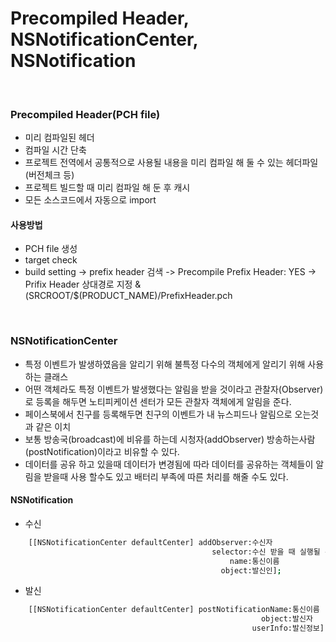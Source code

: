 # Precompiled Header, NSNotificationCenter, NSNotification

</br>

### Precompiled Header(PCH file)
  - 미리 컴파일된 헤더
  - 컴파일 시간 단축
  - 프로젝트 전역에서 공통적으로 사용될 내용을 미리 컴파일 해 둘 수 있는 헤더파일(버전체크 등)
  - 프로젝트 빌드할 때 미리 컴파일 해 둔 후 캐시
  - 모든 소스코드에서 자동으로 import

#### 사용방법

  - PCH file 생성
  - target check
  - build setting -> prefix header 검색 -> Precompile Prefix Header: YES -> Prifix Header 상대경로 지정 &(SRCROOT/$(PRODUCT_NAME)/PrefixHeader.pch

</br>

### NSNotificationCenter

  - 특정 이벤트가 발생하였음을 알리기 위해 불특정 다수의 객체에게 알리기 위해 사용하는 클래스
  - 어떤 객체라도 특정 이벤트가 발생했다는 알림을 받을 것이라고 관찰자(Observer)로 등록을 해두면 노티피케이션 센터가 모든 관찰자 객체에게 알림을 준다.
  - 페이스북에서 친구를 등록해두면 친구의 이벤트가 내 뉴스피드나 알림으로 오는것과 같은 이치
  - 보통 방송국(broadcast)에 비유를 하는데 시청자(addObserver) 방송하는사람(postNotification)이라고 비유할 수 있다.
  - 데이터를 공유 하고 있을때 데이터가 변경됨에 따라 데이터를 공유하는 객체들이 알림을 받을때 사용 할수도 있고 배터리 부족에 따른 처리를 해줄 수도 있다.

#### NSNotification

  - 수신

```sh
    [[NSNotificationCenter defaultCenter] addObserver:수신자
                                             selector:수신 받을 때 실행될 것
                                                 name:통신이름
                                               object:발신인];
```
  - 발신

```sh
    [[NSNotificationCenter defaultCenter] postNotificationName:통신이름
                                                        object:발신자
                                                      userInfo:발신정보];
```
